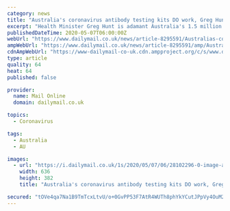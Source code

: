 ```yaml
---
category: news
title: "Australia's coronavirus antibody testing kits DO work, Greg Hunt insists"
excerpt: "Health Minister Greg Hunt is adamant Australia's 1.5 million coronavirus antibody tests work, despite high-profile failures of the method overseas. The United Kingdom wasted $30 million on nearly two million antibody test kits found to be inaccurate."
publishedDateTime: 2020-05-07T06:00:00Z
webUrl: "https://www.dailymail.co.uk/news/article-8295591/Australias-coronavirus-antibody-testing-kits-work-Greg-Hunt-insists.html"
ampWebUrl: "https://www.dailymail.co.uk/news/article-8295591/amp/Australias-coronavirus-antibody-testing-kits-work-Greg-Hunt-insists.html"
cdnAmpWebUrl: "https://www-dailymail-co-uk.cdn.ampproject.org/c/s/www.dailymail.co.uk/news/article-8295591/amp/Australias-coronavirus-antibody-testing-kits-work-Greg-Hunt-insists.html"
type: article
quality: 64
heat: 64
published: false

provider:
  name: Mail Online
  domain: dailymail.co.uk

topics:
  - Coronavirus

tags:
  - Australia
  - AU

images:
  - url: "https://i.dailymail.co.uk/1s/2020/05/07/06/28102296-0-image-a-11_1588830642309.jpg"
    width: 636
    height: 382
    title: "Australia's coronavirus antibody testing kits DO work, Greg Hunt insists"

secured: "tOVe4qa7Na1B9TmTcxLtvU/o+0GvPP53F7AtR4WUTh8phYkYCutJPpVy4OuM2WNyRZGuNikyB2myEyL88a9gQ6eO+1f4RAUEpL0dHmWBzPhVosgK52mDECRgyQ4n9UidwoY2e+HflOtSk1N/bVat9hxV6QpcIDphwBhjcmjAIXJBEduSaKAQ5skTAPvuTP90N5pa1YdpGvNS2SiXJZIUsFp29JkEOOr2JVdUbggNf2R9XEswZ6HUeRrkqRfKcXjeR4XVrEdc8JQZ0WXoYUe+2xvkitypXqVSdmg9hPh+qwOBEJ7RxTtMYtM/IQ99D0NG;9EW6bAiErtCYsX8ztWQawQ=="
---
```


